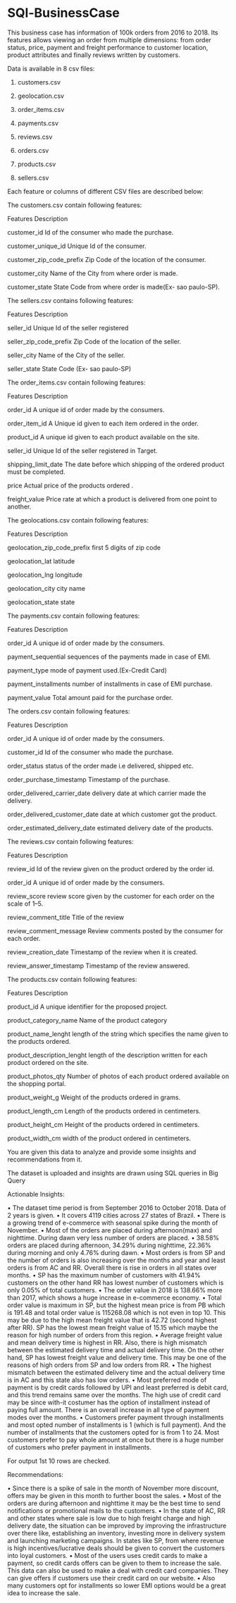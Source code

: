 # SQl-BusinessCase
This business case has information of 100k orders from 2016 to 2018. Its features allows viewing an order from multiple dimensions: from order status, price, payment and freight performance to customer location, product attributes and finally reviews written by customers.

Data is available in 8 csv files:

1. customers.csv

2. geolocation.csv

3. order_items.csv

4. payments.csv

5. reviews.csv

6. orders.csv

7. products.csv

8. sellers.csv

Each feature or columns of different CSV files are described below:

The customers.csv contain following features:

Features                    Description

customer_id                 Id of the consumer who made the purchase.

customer_unique_id          Unique Id of the consumer.

customer_zip_code_prefix    Zip Code of the location of the consumer.

customer_city               Name of the City from where order is made.

customer_state              State Code from where order is made(Ex- sao paulo-SP).

The sellers.csv contains following features:

Features                    Description

seller_id                   Unique Id of the seller registered

seller_zip_code_prefix      Zip Code of the location of the seller.

seller_city                 Name of the City of the seller.

seller_state                State Code (Ex- sao paulo-SP)

The order_items.csv contain following features:

Features                    Description

order_id                    A unique id of order made by the consumers.

order_item_id               A Unique id given to each item ordered in the order.

product_id                  A unique id given to each product available on the site.

seller_id                   Unique Id of the seller registered in Target.

shipping_limit_date         The date before which shipping of the ordered product must be completed.

price                       Actual price of the products ordered .

freight_value               Price rate at which a product is delivered from one point to another.

The geolocations.csv contain following features:

Features                        Description

geolocation_zip_code_prefix     first 5 digits of zip code

geolocation_lat                 latitude

geolocation_lng                 longitude

geolocation_city                city name

geolocation_state               state

The payments.csv contain following features:

Features                        Description

order_id                        A unique id of order made by the consumers.

payment_sequential              sequences of the payments made in case of EMI.

payment_type                    mode of payment used.(Ex-Credit Card)

payment_installments            number of installments in case of EMI purchase.

payment_value                   Total amount paid for the purchase order.

The orders.csv contain following features:

Features                        Description

order_id                        A unique id of order made by the consumers.

customer_id                     Id of the consumer who made the purchase.

order_status                    status of the order made i.e delivered, shipped etc.

order_purchase_timestamp        Timestamp of the purchase.

order_delivered_carrier_date    delivery date at which carrier made the delivery.

order_delivered_customer_date   date at which customer got the product.

order_estimated_delivery_date   estimated delivery date of the products.

The reviews.csv contain following features:

Features                         Description

review_id                        Id of the review given on the product ordered by the order id.

order_id                         A unique id of order made by the consumers.

review_score                     review score given by the customer for each order on the scale of 1–5.

review_comment_title             Title of the review

review_comment_message           Review comments posted by the consumer for each order.

review_creation_date             Timestamp of the review when it is created.

review_answer_timestamp          Timestamp of the review answered.

The products.csv contain following features:

Features                          Description

product_id                        A unique identifier for the proposed project.

product_category_name             Name of the product category

product_name_lenght               length of the string which specifies the name given to the products ordered.

product_description_lenght        length of the description written for each product ordered on the site.

product_photos_qty                Number of photos of each product ordered available on the shopping portal.

product_weight_g                  Weight of the products ordered in grams.

product_length_cm                 Length of the products ordered in centimeters.

product_height_cm                 Height of the products ordered in centimeters.

product_width_cm                  width of the product ordered in centimeters.

You are given this data to analyze and provide some insights and recommendations from it.

The dataset is uploaded and insights are drawn using SQL queries in Big Query

Actionable Insights:

• The dataset time period is from September 2016 to October 2018. Data of 2 years is given.
• It covers 4119 cities across 27 states of Brazil.
• There is a growing trend of e-commerce with seasonal spike during the month of November.
• Most of the orders are placed during afternoon(max) and nighttime. During dawn very less number of orders are placed.
• 38.58% orders are placed during afternoon, 34.29% during nighttime, 22.36% during morning and only 4.76% during dawn.
• Most orders is from SP and the number of orders is also increasing over the months and year and least orders is from AC and RR. Overall there is rise in orders in all states over months.
• SP has the maximum number of customers with 41.94% customers on the other hand RR has lowest number of customers which is only 0.05% of total customers.
• The order value in 2018 is 138.66% more than 2017, which shows a huge increase in e-commerce economy.
• Total order value is maximum in SP, but the highest mean price is from PB which is 191.48 and total order value is 115268.08 which is not even in top 10. This may be due to the high mean freight value that is 42.72 (second highest after RR). SP has the lowest mean freight value of 15.15 which maybe the reason for high number of orders from this region.
• Average freight value and mean delivery time is highest in RR. Also, there is high mismatch between the estimated delivery time and actual delivery time. On the other hand, SP has lowest freight value and delivery time. This may be one of the reasons of high orders from SP and low orders from RR.
• The highest mismatch between the estimated delivery time and the actual delivery time is in AC and this state also has low orders.
• Most preferred mode of payment is by credit cards followed by UPI and least preferred is debit card, and this trend remains same over the months. The high use of credit card may be since with-it costumer has the option of installment instead of paying full amount. There is an overall increase in all type of payment modes over the months.
• Customers prefer payment through installments and most opted number of installments is 1 (which is full payment). And the number of installments that the customers opted for is from 1 to 24. Most customers prefer to pay whole amount at once but there is a huge number of customers who prefer payment in installments.

For output 1st 10 rows are checked.

Recommendations:

• Since there is a spike of sale in the month of November more discount, offers may be given in this month to further boost the sales.
• Most of the orders are during afternoon and nighttime it may be the best time to send notifications or promotional mails to the customers.
• In the state of AC, RR and other states where sale is low due to high freight charge and high delivery date, the situation can be improved by improving the infrastructure over there like, establishing an inventory, investing more in delivery system and launching marketing campaigns. In states like SP, from where revenue is high incentives/lucrative deals should be given to convert the customers into loyal customers.
• Most of the users uses credit cards to make a payment, so credit cards offers can be given to them to increase the sale. This data can also be used to make a deal with credit card companies. They can give offers if customers use their credit card on our website.
• Also many customers opt for installments so lower EMI options would be a great idea to increase the sale.
